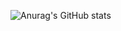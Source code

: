 ![Anurag's GitHub stats](https://github-readme-stats-chi-mauve-29.vercel.app/api?username=YeXiu2001&show_icons=true&theme=radical)

